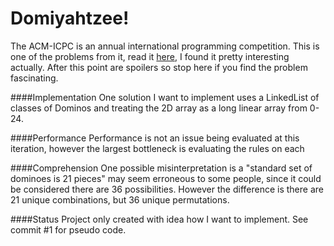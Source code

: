 Domiyahtzee!
============

The ACM-ICPC is an annual international programming competition. This is one of the problems from it, read it [here](https://raw.githubusercontent.com/nastajus/Domiyahtzee!/master/problem_C.pdf), I found it pretty interesting actually. After this point are spoilers so stop here if you find the problem fascinating.

####Implementation
One solution I want to implement uses a LinkedList of classes of Dominos and treating the 2D array as a long linear array from 0-24.

####Performance
Performance is not an issue being evaluated at this iteration, however the largest bottleneck is evaluating the rules on each

####Comprehension
One possible misinterpretation is a "standard set of dominoes is 21 pieces" may seem erroneous to some people, since it could be considered there are 36 possibilities. However the difference is there are 21 unique combinations, but 36 unique permutations.

####Status
Project only created with idea how I want to implement. See commit #1 for pseudo code.